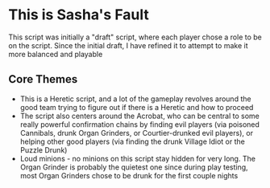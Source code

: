 # This is Sasha's Fault

This script was initially a "draft" script, where each player chose a role to be on the script. Since the initial draft, I have refined it to attempt to make it more balanced and playable

## Core Themes

- This is a Heretic script, and a lot of the gameplay revolves around the good team trying to figure out if there is a Heretic and how to proceed
- The script also centers around the Acrobat, who can be central to some really powerful confirmation chains by finding evil players (via poisoned Cannibals, drunk Organ Grinders, or Courtier-drunked evil players), or helping other good players (via finding the drunk Village Idiot or the Puzzle Drunk)
- Loud minions - no minions on this script stay hidden for very long. The Organ Grinder is probably the quietest one since during play testing, most Organ Grinders chose to be drunk for the first couple nights
